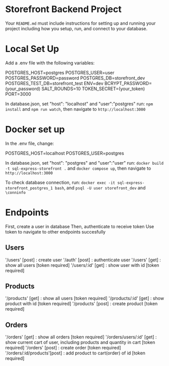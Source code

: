 # Storefront Backend Project
Your `README.md` must include instructions for setting up and running your project including how you setup, run, and connect to your database. 

# Local Set Up 
Add a .env file with the following variables:

POSTGRES_HOST=postgres
POSTGRES_USER=user
POSTGRES_PASSWORD=password
POSTGRES_DB=storefront_dev
POSTGRES_TEST_DB=storefront_test
ENV=dev
BCRYPT_PASSWORD=(your_password)
SALT_ROUNDS=10
TOKEN_SECRET=(your_token)
PORT=3000

In database.json, set "host": "localhost" and "user":"postgres"
run: `npm install` and `npm run watch`, then navigate to `http://localhost:3000`

# Docker set up
In the .env file, change:

POSTGRES_HOST=localhost
POSTGRES_USER=postgres

In database.json, set "host": "postgres" and "user":"user"
run: `docker build -t sql-express-storefront .` and `docker compose up`, then navigate to `http://localhost:3000`

To check database connection, run:
`docker exec -it sql-express-storefront_postgres_1 bash`, and `psql -U user storefront_dev` and `\conninfo`

<!-- # Features -->

# Endpoints
First, create a user in database
Then, authenticate to receive token
Use token to navigate to other endpoints succesfully

## Users
'/users' [post] : create user
'/auth' [post] : authenticate user
'/users' [get] : show all users [token required]
'/users/:id' [get] : show user with id [token required]

## Products
'/products' [get] : show all users [token required]
'/products/:id' [get] : show product with id [token required]
'/products' [post] : create product [token required]

## Orders
'/orders' [get] : show all orders [token required]
'/orders/users/:id' [get] : show current cart of user, including products and quantity in cart [token required]
'/orders' [post] : create order [token required]
'/orders/:id/products'[post] : add product to cart(order) of id [token required]

